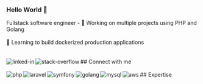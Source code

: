 ### Hello World 👋
Fullstack software engineer - 🔭 Working on multiple projects using PHP and Golang
<br><br>🌱 Learning to build dockerized production applications<br><br>
<br>## Connect with me[<img align="left" alt="linked-in" src="https://img.shields.io/badge/linkedin-%230077B5.svg?&style=for-the-badge&logo=linkedin&logoColor=white" />](https://www.linkedin.com/in/dilshadcp)[<img align="left" alt="stack-overflow" src="https://img.shields.io/badge/stack%20overflow-FE7A16?logo=stack-overflow&logoColor=white&style=for-the-badge" />](https://stackoverflow.com/users/4152424/dilshad-cp)<br>
<br>## Expertise
<img align="left" alt="php" src="https://img.shields.io/badge/php-%234F5B93.svg?&style=for-the-badge&logo=php&logoColor=white" /><img align="left" alt="laravel" src="https://img.shields.io/badge/laravel-%23f52d20.svg?&style=for-the-badge&logo=laravel&logoColor=white" /><img align="left" alt="symfony" src="https://img.shields.io/badge/symfony-black.svg?&style=for-the-badge&logo=symfony&logoColor=white" /><img align="left" alt="golang" src="https://img.shields.io/badge/go-%233bacd7.svg?&style=for-the-badge&logo=go&logoColor=white" /><img align="left" alt="mysql" src="https://img.shields.io/badge/mysql-%23316192.svg?&style=for-the-badge&logo=mysql&logoColor=white" /><img align="left" alt="aws" src="https://img.shields.io/badge/Amazon%20AWS-%23232F3E?logo=amazon-aws&logoColor=white&style=for-the-badge" />
<br>

<!--
**dilshad-cp/dilshad-cp** is a ✨ _special_ ✨ repository because its `README.md` (this file) appears on your GitHub profile.

Here are some ideas to get you started:

- 🔭 I’m currently working on ...
- 🌱 I’m currently learning ...
- 👯 I’m looking to collaborate on ...
- 🤔 I’m looking for help with ...
- 💬 Ask me about ...
- 📫 How to reach me: ...
- 😄 Pronouns: ...
- ⚡ Fun fact: ...
-->
